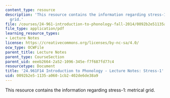 ```yaml
---
content_type: resource
description: 'This resource contains the information regarding stress-1: metrical
  grid.'
file: /courses/24-961-introduction-to-phonology-fall-2014/0092b2e51135a0601cb2402de6de38a9_MIT24_961F14_Lecture22.pdf
file_type: application/pdf
learning_resource_types:
- Lecture Notes
license: https://creativecommons.org/licenses/by-nc-sa/4.0/
ocw_type: OCWFile
parent_title: Lecture Notes
parent_type: CourseSection
parent_uid: eeeb2664-2a52-1096-345e-f7f687fd77c4
resourcetype: Document
title: '24.961F14 Introduction to Phonology - Lecture Notes: Stress-1'
uid: 0092b2e5-1135-a060-1cb2-402de6de38a9
---
```

This resource contains the information regarding stress-1: metrical grid.